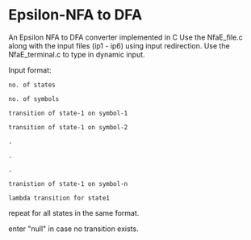 # Epsilon-NFA to DFA
An Epsilon NFA to DFA converter implemented in C
Use the NfaE_file.c along with the input files (ip1 - ip6) using input redirection.
Use the NfaE_terminal.c to type in dynamic input.

Input format:

  `no. of states`
  
  `no. of symbols`
  
  `transition of state-1 on symbol-1`
  
  `transition of state-1 on symbol-2`
  
  `.`
  
  `.`
  
  `.`
  
  `tranistion of state-1 on symbol-n`
  
  `lambda transition for state1`
  
  
  repeat for all states in the same format.
  
  enter "null" in case no transition exists.
